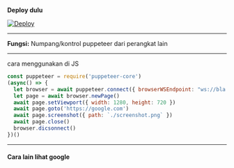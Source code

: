 **Deploy dulu**

[![Deploy](https://www.herokucdn.com/deploy/button.svg)](https://dashboard.heroku.com/new?template=https://github.com/frmdeveloper/numpangpup)

___
**Fungsi:** Numpang/kontrol puppeteer dari perangkat lain<br>
___
cara menggunakan di JS
```js
const puppeteer = require('puppeteer-core')
(async() => {
  let browser = await puppeteer.connect({ browserWSEndpoint: "ws://bla.blabla.bla" })
  let page = await browser.newPage()
  await page.setViewport({ width: 1280, height: 720 })
  await page.goto('https://google.com')
  await page.screenshot({ path: `./screenshot.png` })
  await page.close()
  browser.dicsonnect()
})()
```
___
#### Cara lain lihat google
